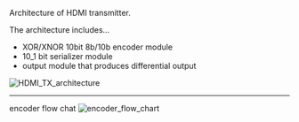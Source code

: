 Architecture of HDMI transmitter.

The architecture includes...
  -  XOR/XNOR 10bit 8b/10b encoder module
  -  10_1 bit serializer module
  -  output module that produces differential output

![HDMI_TX_architecture](https://github.com/junbumahn/FPGA_project/assets/135052346/a8734194-c8d0-4987-9d51-29c869b5ef50)

-------------------------------------------------------------------------------------------------------------------------------------
encoder flow chat
![encoder_flow_chart](https://github.com/junbumahn/FPGA_project/assets/135052346/5b5b79d3-0023-4442-8586-44c522fd238d)
